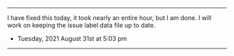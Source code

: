 
***

I have fixed this today, it took nearly an entire hour, but I am done. I will work on keeping the issue label data file up to date.

- Tuesday, 2021 August 31st at 5:03 pm

***
